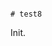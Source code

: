                                                                                                                                                                                                                                                                                                                                                                                    # test8

Init.
